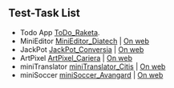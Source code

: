 ## Test-Task List

- Todo App [ToDo_Raketa](/Raketa).
- MiniEditor [MiniEditor_Diatech](/Diatech) | [On web](http://www.skart-info.ru/myProjects/miniEditor/)
- JackPot [JackPot_Conversia](/Conversia) | [On web](http://www.skart-info.ru/myProjects/jackpot/)
- ArtPixel [ArtPixel_Cariera](/Cariera) | [On web](http://www.skart-info.ru/myProjects/pixelArt/)
- miniTranslator [miniTranslator_Citis](/Citis) | [On web](http://www.skart-info.ru/myProjects/miniTranslater/)
- miniSoccer [miniSoccer_Avangard](/Avangard) | [On web](http://www.skart-info.ru/myProjects/miniSoccer/)
